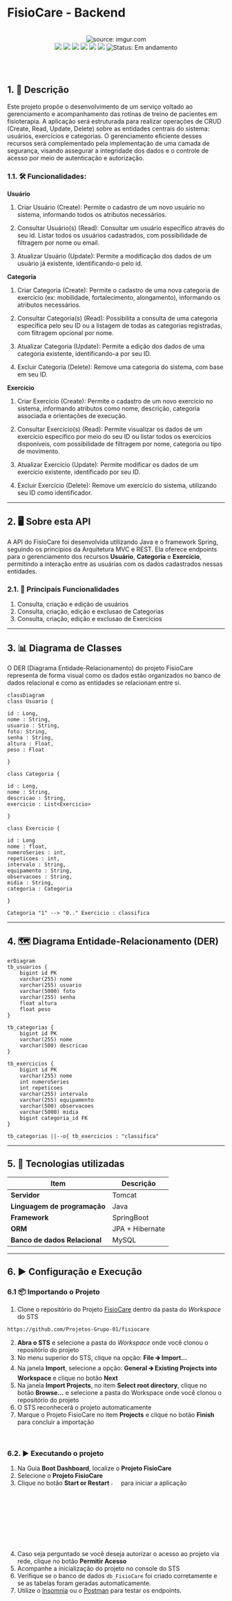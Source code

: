 # FisioCare - Backend

<br />

<div align="center">
   <img src="https://i.imgur.com/w8tTOuT.png" title="source: imgur.com" /> 
</div>

<div align="center">
<img src="https://img.shields.io/github/languages/top/Projetos-Grupo-01/fisiocare?style=flat-square" />
<img src="https://img.shields.io/github/repo-size/Projetos-Grupo-01/fisiocare?style=flat-square" />
<img src="https://img.shields.io/github/languages/count/Projetos-Grupo-01/fisiocare?style=flat-square" />
<img src="https://img.shields.io/github/last-commit/Projetos-Grupo-01/fisiocare?style=flat-square" />
<img src="https://img.shields.io/github/issues/Projetos-Grupo-01/fisiocare?style=flat-square" />
<img src="https://img.shields.io/github/issues-pr/Projetos-Grupo-01/fisiocare?style=flat-square" />
<img src="https://img.shields.io/badge/status-Em%20andamento-yellow" alt="Status: Em andamento">
 
</div>

<br /><br />

## 1. 📄 Descrição

Este projeto propõe o desenvolvimento de um serviço voltado ao gerenciamento e acompanhamento das rotinas de treino de pacientes em fisioterapia. A aplicação será estruturada para realizar operações de CRUD (Create, Read, Update, Delete) sobre as entidades centrais do sistema: usuários, exercícios e categorias. O gerenciamento eficiente desses recursos será complementado pela implementação de uma camada de segurança, visando assegurar a integridade dos dados e o controle de acesso por meio de autenticação e autorização.

### 1.1. 🛠️ Funcionalidades:

**Usuário**
1. Criar Usuário (Create): Permite o cadastro de um novo usuário no sistema, informando todos os atributos necessários.

2. Consultar Usuário(s) (Read): Consultar um usuário específico através do seu id. Listar todos os usuários cadastrados, com possibilidade de filtragem por nome ou email.

3. Atualizar Usuário (Update): Permite a modificação dos dados de um usuário já existente, identificando-o pelo id.

**Categoria**
1. Criar Categoria (Create): Permite o cadastro de uma nova categoria de exercício (ex: mobilidade, fortalecimento, alongamento), informando os atributos necessários.

2. Consultar Categoria(s) (Read): Possibilita a consulta de uma categoria específica pelo seu ID ou a listagem de todas as categorias registradas, com filtragem opcional por nome.

3. Atualizar Categoria (Update): Permite a edição dos dados de uma categoria existente, identificando-a por seu ID.

4. Excluir Categoria (Delete): Remove uma categoria do sistema, com base em seu ID.

**Exercício**
1. Criar Exercício (Create): Permite o cadastro de um novo exercício no sistema, informando atributos como nome, descrição, categoria associada e orientações de execução.

2. Consultar Exercício(s) (Read): Permite visualizar os dados de um exercício específico por meio do seu ID ou listar todos os exercícios disponíveis, com possibilidade de filtragem por nome, categoria ou tipo de movimento.

3. Atualizar Exercício (Update): Permite modificar os dados de um exercício existente, identificado por seu ID.

4. Excluir Exercício (Delete): Remove um exercício do sistema, utilizando seu ID como identificador.

------

## 2. 🖥️ Sobre esta API

A API do FisioCare foi desenvolvida utilizando Java e o framework Spring, seguindo os princípios da Arquitetura MVC e REST. Ela oferece endpoints para o gerenciamento dos recursos **Usuário**, **Categoria** e **Exercício**, permitindo a interação entre as usuárias com os dados cadastrados nessas entidades.

### 2.1. 🚀 Principais Funcionalidades

1. Consulta, criação e edição de usuários
2. Consulta, criação, edição e exclusao de Categorias
3. Consulta, criação, edição e exclusao de Exercícios

------

## 3. 📊 Diagrama de Classes

O DER (Diagrama Entidade-Relacionamento) do projeto FisioCare representa de forma visual como os dados estão organizados no banco de dados relacional e como as entidades se relacionam entre si.

```mermaid
classDiagram
class Usuario {
  
id : Long,
nome : String,
usuario : String,
foto: String,
senha : String,
altura : Float,
peso : Float

}

class Categoria {

id : Long,
nome : String,
descricao : String,
exercicio : List<Exercicio>

}

class Exercicio {
  
id : Long
nome : float,
numeroSeries : int,
repeticoes : int,
intervalo : String,
equipamento : String,
observacoes : String,
midia : String,
categoria : Categoria

}

Categoria "1" --> "0.." Exercicio : classifica

```

------

## 4. 🗺️ Diagrama Entidade-Relacionamento (DER)


```mermaid
erDiagram
tb_usuarios {
    bigint id PK
    varchar(255) nome
    varchar(255) usuario
    varchar(5000) foto
    varchar(255) senha
    float altura
    float peso
}

tb_categorias {
    bigint id PK
    varchar(255) nome
    varchar(500) descricao
}

tb_exercicios {
    bigint id PK
    varchar(255) nome
    int numeroSeries
    int repeticoes
    varchar(255) intervalo
    varchar(255) equipamento
    varchar(500) observacoes
    varchar(5000) midia
    bigint categoria_id FK
}

tb_categorias ||--o{ tb_exercicios : "classifica"

```

------

## 5. 🧰 Tecnologias utilizadas

| Item                          | Descrição      |
| ----------------------------- | -------------- |
| **Servidor**                  | Tomcat         |
| **Linguagem de programação**  | Java           |
| **Framework**                 | SpringBoot     |
| **ORM**                       | JPA + Hibernate|
| **Banco de dados Relacional** | MySQL          |

------

## 6. ▶️ Configuração e Execução

### 6.1 📦 Importando o Projeto

1. Clone o repositório do Projeto [FisioCare](https://github.com/Projetos-Grupo-01/fisiocare) dentro da pasta do *Workspace* do STS

```bash
https://github.com/Projetos-Grupo-01/fisiocare
```

2. **Abra o STS** e selecione a pasta do *Workspace* onde você clonou o repositório do projeto
3. No menu superior do STS, clique na opção: **File 🡲 Import...**
4. Na janela **Import**, selecione a opção: **General 🡲 Existing Projects into Workspace** e clique no botão **Next**
5. Na janela **Import Projects**, no item **Select root directory**, clique no botão **Browse...** e selecione a pasta do Workspace onde você clonou o repositório do projeto
6. O STS reconhecerá o projeto automaticamente
7. Marque o Projeto FisioCare no item **Projects** e clique no botão **Finish** para concluir a importação

<br />

### 6.2. ▶️ Executando o projeto

1. Na Guia **Boot Dashboard**, localize o  **Projeto FisioCare**
2. Selecione o **Projeto FisioCare**
3. Clique no botão **Start or Restart** <img src="https://i.imgur.com/wdoZqWP.png" title="source: imgur.com" width="4%"/> para iniciar a aplicação
4. Caso seja perguntado se você deseja autorizar o acesso ao projeto via rede, clique no botão **Permitir Acesso**
5. Acompanhe a inicialização do projeto no console do STS
6. Verifique se o banco de dados `db_FisioCare` foi criado corretamente e se as tabelas foram geradas automaticamente.
7. Utilize o [Insomnia](https://insomnia.rest/) ou o [Postman](https://www.postman.com/) para testar os endpoints.
